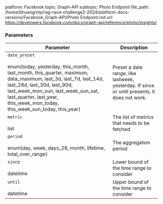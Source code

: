 platform: Facebook
topic: Graph-API
subtopic: Photo Endpoint
file_path: /home/bhuang/nlp/rag-race-challenge2-2024/platform-docs-versions/Facebook_Graph-API/Photo Endpoint.md
url: https://developers.facebook.com/docs/graph-api/reference/photo/insights/

### Parameters

| Parameter | Description |
| --- | --- |
| `date_preset`<br><br>enum{today, yesterday, this\_month, last\_month, this\_quarter, maximum, data\_maximum, last\_3d, last\_7d, last\_14d, last\_28d, last\_30d, last\_90d, last\_week\_mon\_sun, last\_week\_sun\_sat, last\_quarter, last\_year, this\_week\_mon\_today, this\_week\_sun\_today, this\_year} | Preset a date range, like lastweek, yesterday. If since or until presents, it does not work. |
| `metric`<br><br>list<A valid metric for an insights endpoint> | The list of metrics that needs to be fetched |
| `period`<br><br>enum{day, week, days\_28, month, lifetime, total\_over\_range} | The aggregation period |
| `since`<br><br>datetime | Lower bound of the time range to consider |
| `until`<br><br>datetime | Upper bound of the time range to consider |